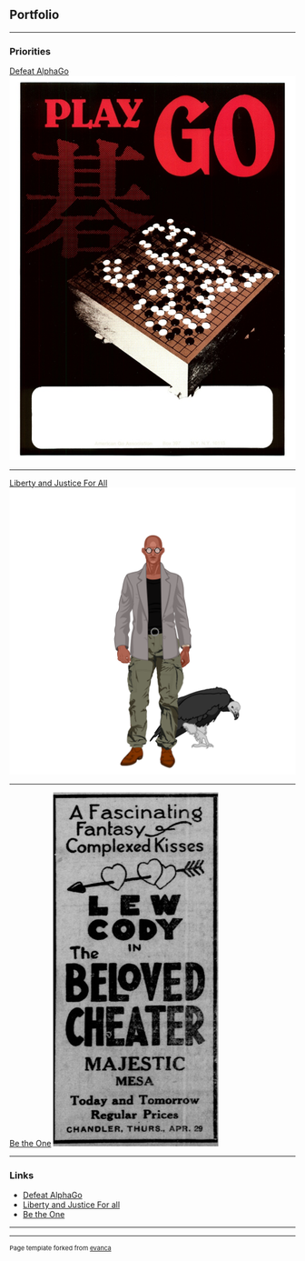 ## Portfolio

---

### Priorities

[Defeat AlphaGo](/sample_page)
<img src="images/goposter.jpg?raw=true"/>

---
[Liberty and Justice For All](/pdf/UnspeakableGhost.pdf)
<img src="images/my_character.svg?raw=true"/>

---
[Be the One](https://en.wikipedia.org/wiki/The_Beloved_Cheater)
<img src="images/lewdcody.png?raw=true"/>

---

### Links

- [Defeat AlphaGo](http://example.com/)
- [Liberty and Justice For all](http://example.com/)
- [Be the One](http://example.com/)

---




---
<p style="font-size:11px">Page template forked from <a href="https://github.com/evanca/quick-portfolio">evanca</a></p>
<!-- Remove above link if you don't want to attibute -->
